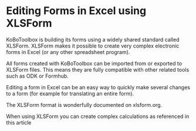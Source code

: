 # Editing Forms in Excel using XLSForm

KoBoToolbox is building its forms using a widely shared standard called XLSForm. XLSForm makes it possible to create very complex electronic forms in Excel (or any other spreadsheet program).

All forms created with KoBoToolbox can be imported from or exported to XLSForm files. This means they are fully compatible with other related tools such as ODK or Formhub.

Editing a form in Excel can be an easy way to quickly make several changes to a form (for example for translating an entire form).

The XLSForm format is wonderfully documented on xlsform.org.

When using XLSForm you can create complex calculations as referenced in this article
